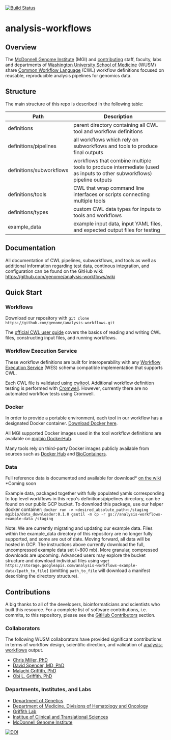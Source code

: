 [![Build Status](https://travis-ci.org/genome/analysis-workflows.svg?branch=master)](https://travis-ci.org/genome/analysis-workflows)

# analysis-workflows

## Overview

The [McDonnell Genome Institute](https://www.genome.wustl.edu/) (MGI) and [contributing](https://github.com/genome/analysis-workflows#contributions) staff, faculty, labs and departments of [Washington University School of Medicine](https://medicine.wustl.edu/) (WUSM) share [Common Workflow Language](https://www.commonwl.org/) (CWL) workflow definitions focused on reusable, reproducible analysis pipelines for genomics data.  


## Structure

The main structure of this repo is described in the following table:

| Path | Description |
| --- | --- |
| definitions | parent directory containing all CWL tool and workflow definitions |
| definitions/pipelines | all workflows which rely on subworkflows and tools to produce final outputs |
| definitions/subworkflows | workflows that combine multiple tools to produce intermediate (used as inputs to other subworkflows) pipeline outputs |
| definitions/tools | CWL that wrap command line interfaces or scripts connecting multiple tools |
| definitions/types | custom CWL data types for inputs to tools and workflows |
| example_data | example input data, input YAML files, and expected output files for testing |

## Documentation

All documentation of CWL pipelines, subworkflows, and tools as well as additional information regarding test data, continous integration, and configuration can be found on the GitHub wiki:
https://github.com/genome/analysis-workflows/wiki

## Quick Start

### Workflows
Download our repository with `git clone https://github.com/genome/analysis-workflows.git`

The [official CWL user guide](https://www.commonwl.org/user_guide/) covers the basics of reading and writing CWL files, constructing input files, and running workflows.

### Workflow Execution Service
These workflow definitions are built for interoperability with any [Workflow Execution Service](https://github.com/ga4gh/workflow-execution-service-schemas) (WES) schema compatible implementation that supports CWL.

Each CWL file is validated using [cwltool](https://github.com/common-workflow-language/cwltool). Additional workflow definition testing is performed with [Cromwell](https://github.com/broadinstitute/cromwell). However, currently there are no automated workflow tests using Cromwell.

### Docker
In order to provide a portable environment, each tool in our workflow has a designated Docker container. [Download Docker here](https://www.docker.com/products/docker-desktop).

All MGI supported Docker images used in the tool workflow definitions are available on [mgibio DockerHub](https://hub.docker.com/u/mgibio/). 

Many tools rely on third-party Docker images publicly available from sources such as [Docker Hub](https://hub.docker.com) and [BioContainers](https://biocontainers.pro).

### Data
Full reference data is documented and available for download* [on the wiki](https://github.com/genome/analysis-workflows/wiki/Gathering-input-files)
*Coming soon

Example data, packaged together with fully populated yamls corresponding to top level workflows in this repo's definitions/pipelines directory, can be found on our public GCP bucket. To download this package, use our helper docker container: `docker run -v <desired_absolute_path>:/staging mgibio/data_downloader:0.1.0 gsutil -m cp -r gs://analysis-workflows-example-data /staging`

Note: We are currently migrating and updating our example data. Files within the example_data directory of this repository are no longer fully supported, and some are out of date. Moving forward, all data will be hosted in GCP. The instructions above currently download the full, uncompressed example data set (~800 mb). More granular, compressed downloads are upcoming. Advanced users may explore the bucket structure and download individual files using `wget https://storage.googleapis.com/analysis-workflows-example-data/[path_to_file]` (omitting `path_to_file` will download a manifest describing the directory structure).


## Contributions

A big thanks to all of the developers, bioinformaticians and scientists who built this resource. For a complete list of software contributions, i.e. commits, to this repository, please see the [GitHub Contributors](https://github.com/genome/analysis-workflows/graphs/contributors) section.

### Collaborators

The following WUSM collaborators have provided significant contributions in terms of workflow design, scientific direction, and validation of [analysis-workflows](https://github.com/genome/analysis-workflows) output.

* [Chris Miller, PhD](https://www.genome.wustl.edu/people/chris-miller-phd/)
* [David Spencer, MD, PhD](https://www.genome.wustl.edu/people/david-spencer/)
* [Malachi Griffith, PhD](https://www.genome.wustl.edu/people/malachi-griffith/)
* [Obi L. Griffith, PhD](https://www.genome.wustl.edu/people/obi-griffith/)

### Departments, Institutes, and Labs
* [Department of Genetics](http://genetics.wustl.edu/)
* [Department of Medicine, Divisions of Hematology and Oncology](https://oncology.wustl.edu/)
* [Griffith Lab](https://www.genome.wustl.edu/research/labs/griffith-lab/)
* [Institue of Clinical and Translational Sciences](https://icts.wustl.edu/)
* [McDonnell Genome Institute](https://www.genome.wustl.edu/)


[![DOI](https://zenodo.org/badge/64162512.svg)](https://zenodo.org/badge/latestdoi/64162512)


